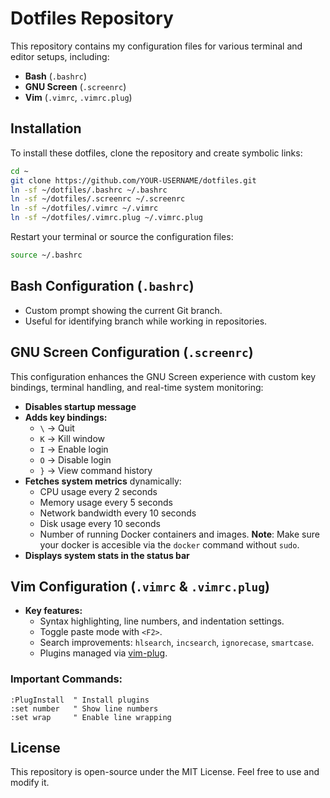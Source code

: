 # Dotfiles Repository

This repository contains my configuration files for various terminal and editor setups, including:

- **Bash** (`.bashrc`)
- **GNU Screen** (`.screenrc`)
- **Vim** (`.vimrc`, `.vimrc.plug`)

## Installation

To install these dotfiles, clone the repository and create symbolic links:

```sh
cd ~
git clone https://github.com/YOUR-USERNAME/dotfiles.git
ln -sf ~/dotfiles/.bashrc ~/.bashrc
ln -sf ~/dotfiles/.screenrc ~/.screenrc
ln -sf ~/dotfiles/.vimrc ~/.vimrc
ln -sf ~/dotfiles/.vimrc.plug ~/.vimrc.plug
```

Restart your terminal or source the configuration files:

```sh
source ~/.bashrc
```

## Bash Configuration (`.bashrc`)

- Custom prompt showing the current Git branch.
- Useful for identifying branch while working in repositories.

## GNU Screen Configuration (`.screenrc`)

This configuration enhances the GNU Screen experience with custom key bindings, terminal handling, and real-time system monitoring:

- **Disables startup message**
- **Adds key bindings:**
  - `\` → Quit
  - `K` → Kill window
  - `I` → Enable login
  - `O` → Disable login
  - `}` → View command history
- **Fetches system metrics** dynamically:
  - CPU usage every 2 seconds
  - Memory usage every 5 seconds
  - Network bandwidth every 10 seconds
  - Disk usage every 10 seconds
  - Number of running Docker containers and images. **Note**: Make sure your docker is accesible via the `docker` command without `sudo`.
- **Displays system stats in the status bar**

## Vim Configuration (`.vimrc` & `.vimrc.plug`)

- **Key features:**
  - Syntax highlighting, line numbers, and indentation settings.
  - Toggle paste mode with `<F2>`.
  - Search improvements: `hlsearch`, `incsearch`, `ignorecase`, `smartcase`.
  - Plugins managed via [vim-plug](https://github.com/junegunn/vim-plug).

### Important Commands:

```vim
:PlugInstall  " Install plugins
:set number   " Show line numbers
:set wrap     " Enable line wrapping
```

## License

This repository is open-source under the MIT License. Feel free to use and modify it.
